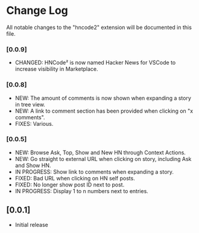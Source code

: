 # Change Log

All notable changes to the "hncode2" extension will be documented in this file.

### [0.0.9]

* CHANGED: HNCode² is now named Hacker News for VSCode to increase visibility in Marketplace.

### [0.0.8]

* NEW: The amount of comments is now shown when expanding a story in tree view.
* NEW: A link to comment section has been provided when clicking on "x comments".
* FIXES: Various.

### [0.0.5]

* NEW: Browse Ask, Top, Show and New HN through Context Actions.
* NEW: Go straight to external URL when clicking on story, including Ask and Show HN.
* IN PROGRESS: Show link to comments when expanding a story.
* FIXED: Bad URL when clicking on HN self posts.
* FIXED: No longer show post ID next to post.
* IN PROGRESS: Display 1 to n numbers next to entries.

## [0.0.1]

- Initial release